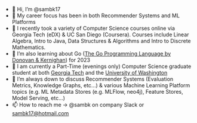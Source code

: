 - 👋 Hi, I’m @sambk17
- 👀 My career focus has been in both Recommender Systems and ML Platforms
- 🌱 I recently took a variety of Computer Science courses online via Georgia Tech (eDX) & UC San Diego (Coursera).  Courses include Linear Algebra, Intro to Java, Data Structures & Algorithms and Intro to Discrete Mathematics.
- 🌱 I’m also learning about Go ([The Go Programming Language by Donovan & Kernighan](gopl.io)) for 2023
- 🌱 I am currently a Part-Time (evenings only) Computer Science graduate student at both [Georgia Tech](https://omscs.gatech.edu/home) and the [University of Washington](https://www.cs.washington.edu/academics/pmp)
- 💞️ I’m always down to discuss Recommender Systems (Evaluation Metrics, Knowledge Graphs, etc...) & various Machine Learning Platform topics (e.g. ML Metadata Stores (e.g. MLFlow, neo4j), Feature Stores, Model Serving, etc...)
- 📫 How to reach me -> @sambk on company Slack or sambk17@hotmail.com

<!---
sambk17/sambk17 is a ✨ special ✨ repository because its `README.md` (this file) appears on your GitHub profile.
You can click the Preview link to take a look at your changes.
--->
